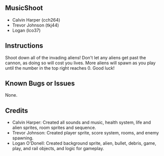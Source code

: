 ## MusicShoot
*	Calvin Harper	(cch264)
*	Trevor Johnson	(tkj44)
*	Logan (lco37)

##	Instructions
Shoot down all of the invading aliens!
Don't let any aliens get past the cannon,
as doing so will cost you lives. More aliens
will spawn as you play until the number in
the top right reaches 0. Good luck!

##	Known	Bugs	or	Issues
None.

##	Credits
*	Calvin Harper: Created all sounds and music, health system, life and alien sprites, room sprites and sequence.
*	Trevor Johnson:	Created player sprite, score system, rooms, and enemy spawning.
*	Logan O'Donell: Created background sprite, alien, bullet, debris, game, play, and rail objects, and logic for gameplay.
